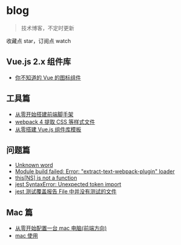 # blog
>技术博客，不定时更新

收藏点 star，订阅点 watch

## Vue.js 2.x 组件库

- [你不知道的 Vue 的图标组件](https://github.com/iq9891/blog/issues/10)

## 工具篇

- [从零开始搭建前端脚手架](https://github.com/iq9891/blog/issues/2)
- [webpack 4 提取 CSS 等样式文件](https://github.com/iq9891/blog/issues/4)
- [从零搭建 Vue.js 组件库模板](https://github.com/iq9891/blog/issues/9)

## 问题篇

- [Unknown word](https://github.com/iq9891/blog/issues/3)
- [Module build failed: Error: "extract-text-webpack-plugin" loader](https://github.com/iq9891/blog/issues/5)
- [this[NS] is not a function](https://github.com/iq9891/blog/issues/6)
- [jest SyntaxError: Unexpected token import](https://github.com/iq9891/blog/issues/7)
- [jest 测试覆盖报告 File 中并没有测试的文件](https://github.com/iq9891/blog/issues/8)

## Mac 篇

- [从零开始配置一台 mac 电脑(前端方向)](https://github.com/iq9891/blog/issues/11)
- [mac 使用](https://github.com/iq9891/blog/issues/12)
